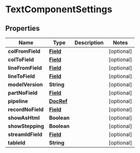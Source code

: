 # TextComponentSettings

## Properties
Name | Type | Description | Notes
------------ | ------------- | ------------- | -------------
**colFromField** | [**Field**](Field.md) |  |  [optional]
**colToField** | [**Field**](Field.md) |  |  [optional]
**lineFromField** | [**Field**](Field.md) |  |  [optional]
**lineToField** | [**Field**](Field.md) |  |  [optional]
**modelVersion** | **String** |  |  [optional]
**partNoField** | [**Field**](Field.md) |  |  [optional]
**pipeline** | [**DocRef**](DocRef.md) |  |  [optional]
**recordNoField** | [**Field**](Field.md) |  |  [optional]
**showAsHtml** | **Boolean** |  |  [optional]
**showStepping** | **Boolean** |  |  [optional]
**streamIdField** | [**Field**](Field.md) |  |  [optional]
**tableId** | **String** |  |  [optional]
